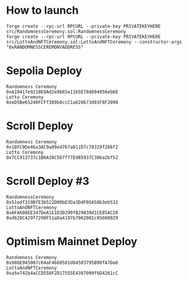 # How to launch

```
forge create --rpc-url RPCURL --private-key PRIVATEKEYHERE src/RandomnessCeremony.sol:RandomnessCeremony
forge create --rpc-url RPCURL --private-key PRIVATEKEYHERE  src/LottoAndNFTCeremony.sol:LottoAndNFTCeremony --constructor-args "0xRANDOMNESSCEREMONYADDRESS"
```

# Sepolia Deploy

```
Randomness Ceremony
0xA10417e9210E8Ad2e8665e11b5E78d804956eb6E
Lotto Ceremony
0xeD5Be65240FCFf389b8ccC1a628673d01F8F2090
```

# Scroll Deploy

```
Randomness Ceremony
0x18FC0De46a3AC9a09e4767aD11D7c78329f266f2
Lotto Ceremony
0x7CC913737c1B6A38C5b7f77Ed85937C306a2bf52
```

# Scroll Deploy #3

```
RandomnessCeremony
0x51edf319BfE3b522D00bD3Da3DdF05A58b3eb532
LottoAndNFTCeremony
0xAFA608EE347DeA1E1D3D299fB29839d1CE85AC20
0xd620C429f7290F51aDa4197b7062001c05600029
```

# Optimism Mainnet Deploy

```
Randomness Ceremony
0x986E945007c64aF4660581d64503795B90fA7Da6
LottoAndNFTCeremony
0xa5e742b4aCCD558F2D17555E4387099f6D4261cC
```